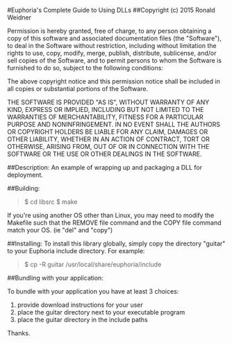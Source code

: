 #Euphoria's Complete Guide to Using DLLs
##Copyright (c) 2015 Ronald Weidner

Permission is hereby granted, free of charge, to any person obtaining a 
copy of this software and associated documentation files (the "Software"), 
to deal in the Software without restriction, including without limitation 
the rights to use, copy, modify, merge, publish, distribute, sublicense, 
and/or sell copies of the Software, and to permit persons to whom the 
Software is furnished to do so, subject to the following conditions:

The above copyright notice and this permission notice shall be included 
in all copies or substantial portions of the Software.

THE SOFTWARE IS PROVIDED "AS IS", WITHOUT WARRANTY OF ANY KIND, EXPRESS 
OR IMPLIED, INCLUDING BUT NOT LIMITED TO THE WARRANTIES OF 
MERCHANTABILITY, FITNESS FOR A PARTICULAR PURPOSE AND NONINFRINGEMENT. 
IN NO EVENT SHALL THE AUTHORS OR COPYRIGHT HOLDERS BE LIABLE FOR ANY 
CLAIM, DAMAGES OR OTHER LIABILITY, WHETHER IN AN ACTION OF CONTRACT, 
TORT OR OTHERWISE, ARISING FROM, OUT OF OR IN CONNECTION WITH THE 
SOFTWARE OR THE USE OR OTHER DEALINGS IN THE SOFTWARE.

##Description:
An example of wrapping up and packaging a DLL for deployment.

##Building:
>$ cd libsrc
>$ make

If you're using another OS other than Linux, you may need to modify
the Makefile such that the REMOVE file command and the COPY file command
match your OS.  (ie "del" and "copy")

##Installing:
To install this library globally, simply copy the directory "guitar"
to your Euphoria include directory.  For example:

>$ cp -R guitar /usr/local/share/euphoria/include

##Bundling with your application:

To bundle with your application you have at least 3 choices:

1. provide download instructions for your user
2. place the guitar directory next to your executable program
3. place the guitar directory in the include paths

Thanks.
